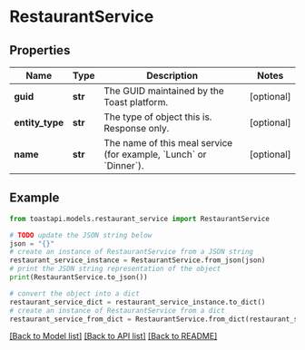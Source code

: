 # RestaurantService


## Properties

Name | Type | Description | Notes
------------ | ------------- | ------------- | -------------
**guid** | **str** | The GUID maintained by the Toast platform. | [optional] 
**entity_type** | **str** | The type of object this is. Response only. | [optional] 
**name** | **str** | The name of this meal service (for example, &#x60;Lunch&#x60; or &#x60;Dinner&#x60;).  | [optional] 

## Example

```python
from toastapi.models.restaurant_service import RestaurantService

# TODO update the JSON string below
json = "{}"
# create an instance of RestaurantService from a JSON string
restaurant_service_instance = RestaurantService.from_json(json)
# print the JSON string representation of the object
print(RestaurantService.to_json())

# convert the object into a dict
restaurant_service_dict = restaurant_service_instance.to_dict()
# create an instance of RestaurantService from a dict
restaurant_service_from_dict = RestaurantService.from_dict(restaurant_service_dict)
```
[[Back to Model list]](../README.md#documentation-for-models) [[Back to API list]](../README.md#documentation-for-api-endpoints) [[Back to README]](../README.md)


